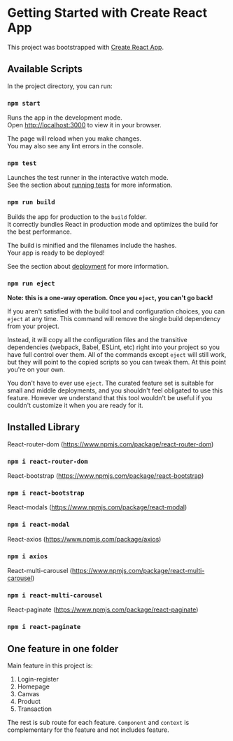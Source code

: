 # Getting Started with Create React App

This project was bootstrapped with [Create React App](https://github.com/facebook/create-react-app).

## Available Scripts

In the project directory, you can run:

### `npm start`

Runs the app in the development mode.\
Open [http://localhost:3000](http://localhost:3000) to view it in your browser.

The page will reload when you make changes.\
You may also see any lint errors in the console.

### `npm test`

Launches the test runner in the interactive watch mode.\
See the section about [running tests](https://facebook.github.io/create-react-app/docs/running-tests) for more information.

### `npm run build`

Builds the app for production to the `build` folder.\
It correctly bundles React in production mode and optimizes the build for the best performance.

The build is minified and the filenames include the hashes.\
Your app is ready to be deployed!

See the section about [deployment](https://facebook.github.io/create-react-app/docs/deployment) for more information.

### `npm run eject`

**Note: this is a one-way operation. Once you `eject`, you can't go back!**

If you aren't satisfied with the build tool and configuration choices, you can `eject` at any time. This command will remove the single build dependency from your project.

Instead, it will copy all the configuration files and the transitive dependencies (webpack, Babel, ESLint, etc) right into your project so you have full control over them. All of the commands except `eject` will still work, but they will point to the copied scripts so you can tweak them. At this point you're on your own.

You don't have to ever use `eject`. The curated feature set is suitable for small and middle deployments, and you shouldn't feel obligated to use this feature. However we understand that this tool wouldn't be useful if you couldn't customize it when you are ready for it.

## Installed Library

React-router-dom (https://www.npmjs.com/package/react-router-dom)
### `npm i react-router-dom`

React-bootstrap (https://www.npmjs.com/package/react-bootstrap)
### `npm i react-bootstrap`

React-modals (https://www.npmjs.com/package/react-modal)
### `npm i react-modal`

React-axios (https://www.npmjs.com/package/axios)
### `npm i axios`

React-multi-carousel (https://www.npmjs.com/package/react-multi-carousel)
### `npm i react-multi-carousel`

React-paginate (https://www.npmjs.com/package/react-paginate)
### `npm i react-paginate`

## One feature in one folder

Main feature in this project is:
1. Login-register
2. Homepage
3. Canvas
4. Product
5. Transaction

The rest is sub route for each feature. `Component` and `context` is complementary for the feature and not includes feature.